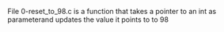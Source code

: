 File 0-reset_to_98.c is a function that takes a pointer to an int as parameterand updates the value it points to to 98
